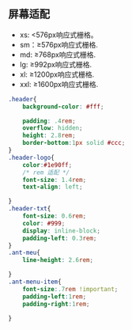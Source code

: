 ## 屏幕适配

- xs: <576px响应式栅格。
- sm：≥576px响应式栅格.
- md: ≥768px响应式栅格.
- lg: ≥992px响应式栅格.
- xl: ≥1200px响应式栅格.
- xxl: ≥1600px响应式栅格.

```css
.header{
    background-color: #fff;

    padding: .4rem;
    overflow: hidden;
    height: 2.8rem;
    border-bottom:1px solid #ccc;
}
.header-logo{
    color:#1e90ff;
    /* rem 适配 */
    font-size: 1.4rem;
    text-align: left;

}
.header-txt{
    font-size: 0.6rem;
    color: #999;
    display: inline-block;
    padding-left: 0.3rem;
}
.ant-meu{
    line-height: 2.6rem;

}
.ant-menu-item{
    font-size:.7rem !important;
    padding-left:1rem;
    padding-right:1rem;

}
```